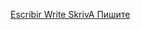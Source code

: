 [Escribir Write SkrivA Пишите](https://aibolem.github.io/BrailleTermWeb_Austereich/Escribir/Escribir.html)